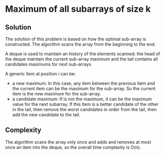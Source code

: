 # Maximum of all subarrays of size k

## Solution

The solution of this problem is based on how the optimal sub-array is constructed.
The algorithm scans the array from the beginning to the end.

A deque is used to maintain an history of the elements scanned: the head of the deque maintain the current sub-array maximum and the tail contains all candidates maximums for next sub-arrays

A generic item at position i can be:
* a new maximum: In this case, any item between the previous item and the current item can be the maximum for the sub-array. So the current item is the new maximum for the sub-array.
* a candidate maximum: If is not the maximum, it can be the maximum value for the next subarray. If this item is a better candidate of the other in the tail, then remove the worst candidates in order from the tail, then add the new candidate to the tail.

## Complexity

The algorithm scans the array only once and adds and removes at most once an item into the deque, so the overall time complexity is O(n).
